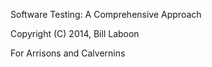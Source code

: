Software Testing: A Comprehensive Approach

Copyright (C) 2014, Bill Laboon

For Arrisons and Calvernins
